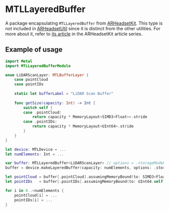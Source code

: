 # MTLLayeredBuffer

A package encapsulating `MTLLayeredBuffer` from [ARHeadsetKit](https://github.com/philipturner/ARHeadsetKit). This type is not included in [ARHeadsetUtil](https://github.com/philipturner/ARHeadsetUtil) since it is distinct from the other utilities. For more about it, refer to [its article](https://github.com/philipturner/ARHeadsetKit/blob/main/docs/articles/layered-buffer.md) in the ARHeadsetKit article series.

## Example of usage

```swift
import Metal
import MTLLayeredBufferModule

enum LiDARScanLayer: MTLBufferLayer {
    case pointCloud
    case pointIDs
    
    static let bufferLabel = "LiDAR Scan Buffer"
    
    func getSize(capacity: Int) -> Int {
        switch self {
        case .pointCloud:
            return capacity * MemoryLayout<SIMD3<Float>>.stride
        case .pointIDs:
            return capacity * MemoryLayout<UInt64>.stride
        }
    }
}

let device: MTLDevice = ...
let numElements: Int = ...

var buffer: MTLLayeredBuffer<LiDARScanLayer> // options = .storageModePrivate by default
buffer = device.makeLayeredBuffer(capacity: numElements, options: .storageModeShared)

let pointCloud = buffer[.pointCloud].assumingMemoryBound(to: SIMD3<Float>.self)
let pointIDs   = buffer[.pointIDs].assumingMemoryBound(to: UInt64.self)

for i in 0..<numElements {
    pointCloud[i] = ...
    pointIDs[i] = ...
}
```
